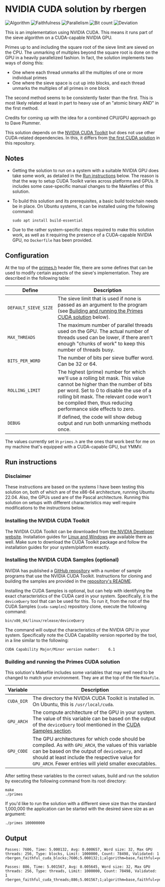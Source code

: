 # NVIDIA CUDA solution by rbergen

![Algorithm](https://img.shields.io/badge/Algorithm-base-green)
![Faithfulness](https://img.shields.io/badge/Faithful-yes-green)
![Parallelism](https://img.shields.io/badge/Parallel-no-green)
![Bit count](https://img.shields.io/badge/Bits-1-green)
![Deviation](https://img.shields.io/badge/Deviation-GPU_processing-blue)

This is an implementation using NVIDIA CUDA. This means it runs part of the sieve algorithm on a CUDA-capable NVIDIA GPU.

Primes up to and including the square root of the sieve limit are sieved on the CPU. The unmarking of multiples beyond the square root is done on the GPU in a heavily parallelized fashion. In fact, the solution implements two ways of doing this:

- One where each thread unmarks all the multiples of one or more individual primes
- One where the sieve space is cut up into blocks, and each thread unmarks the multiples of all primes in one block

The second method seems to be consistently faster than the first. This is most likely related at least in part to heavy use of an "atomic binary AND" in the first method.

Credits for coming up with the idea for a combined CPU/GPU approach go to Dave Plummer.

This solution depends on the [NVIDIA CUDA Toolkit](https://developer.nvidia.com/cuda-toolkit) but does not use other CUDA-related dependencies. In this, it differs from [the first CUDA solution](../solution_1/) in this repository.

## Notes

- Getting the solution to run on a system with a suitable NVIDIA GPU does take some work, as detailed in the [Run instructions](#run-instructions) below.
The reason is that the way to setup CUDA Toolkit varies across platforms and GPUs. It includes some case-specific manual changes to the Makefiles of this solution.
- To build this solution and its prerequisites, a basic build toolchain needs be in place. On Ubuntu systems, it can be installed using the following command:
  
  ```text
  sudo apt install build-essential
  ```

- Due to the rather system-specific steps required to make this solution work, as well as it requiring the presence of a CUDA-capable NVIDIA GPU, no `Dockerfile` has been provided.

## Configuration

At the top of the [primes.h](primes.h) header file, there are some defines that can be used to modify certain aspects of the sieve's implementation. They are described in the following table:

| Define | Description |
|-|-|
| `DEFAULT_SIEVE_SIZE` | The sieve limit that is used if none is passed as an argument to the program (see [Building and running the Primes CUDA solution](#building-and-running-the-primes-cuda-solution) below). |
| `MAX_THREADS` | The maximum number of parallel threads used on the GPU. The actual number of threads used can be lower, if there aren't enough "chunks of work" to keep this number of threads busy. |
| `BITS_PER_WORD` | The number of bits per sieve buffer word. Can be 32 or 64. |
| `ROLLING_LIMIT` | The highest (prime) number for which we'll use a rolling bit mask. This value cannot be higher than the number of bits per word. Set to 0 to disable the use of a rolling bit mask. The relevant code won't be compiled then, thus reducing performance side effects to zero. |
| `DEBUG` | If defined, the code will show debug output and run both unmarking methods once. |

The values currently set in `primes.h` are the ones that work best for me on my machine that's equipped with a CUDA-capable GPU, but YMMV.

## Run instructions

### Disclaimer

These instructions are based on the systems I have been testing this solution on, both of which are of the x86-64 architecture, running Ubuntu 22.04. Also, the GPUs used are of the Pascal architecture. Running this solution on setups with different characteristics may well require modifications to the instructions below.

### Installing the NVIDIA CUDA Toolkit

The NVIDIA CUDA Toolkit can be downloaded from [the NVIDIA Developer website](https://developer.nvidia.com/cuda-downloads). Installation guides for [Linux and Windows](https://docs.nvidia.com/cuda/index.html#installation-guides) are available there as well. Make sure to download the CUDA Toolkit package and follow the installation guides for your system/platform exactly.

### Installing the NVIDIA CUDA Samples (optional)

NVIDIA has published a [GitHub repository](https://github.com/NVIDIA/cuda-samples) with a number of sample programs that use the NVIDIA CUDA Toolkit. Instructions for cloning and building the samples are provided in the [repository's README](https://github.com/NVIDIA/cuda-samples#getting-started).

Installing the CUDA Samples is optional, but can help with identifying the exact characteristics of the CUDA card in your system. Specifically, it is the `deviceQuery` tool that can be used for this. To run it, from the root of the CUDA Samples (`cuda-samples`) repository clone, execute the following command:

```text
bin/x86_64/linux/release/deviceQuery
```

The command will output the characteristics of the NVIDIA GPU in your system. Specifically note the CUDA Capability version reported by the tool, in a line similar to the following:

```text
CUDA Capability Major/Minor version number:    6.1
```

### Building and running the Primes CUDA solution

This solution's Makefile includes some variables that may well need to be changed to match your environment. They are at the top of the file `Makefile`.

|Variable|Description|
|-|-|
|`CUDA_DIR`|The directory the NVIDIA CUDA Toolkit is installed in. On Ubuntu, this is `/usr/local/cuda`.|
|`GPU_ARCH`|The compute architecture of the GPU in your system. The value of this variable can be based on the output of the `deviceQuery` tool mentioned in the [CUDA Samples section](#installing-the-nvidia-cuda-samples-optional).|
|`GPU_CODE`|The GPU architectures for which code should be compiled. As with `GPU_ARCH`, the values of this variable can be based on the output of `deviceQuery`, and should at least include the respective value for `GPU_ARCH`. Fewer entries will yield smaller executables.|

After setting these variables to the correct values, build and run the solution by executing the following command from its root directory:

```text
make
./primes
```

If you'd like to run the solution with a different sieve size than the standard 1,000,000 the application can be started with the desired sieve size as an argument:

```text
./primes 100000000
```

## Output

```text
Passes: 7606, Time: 5.000132, Avg: 0.000657, Word size: 32, Max GPU threads: 256, Type: blocks, Limit: 1000000, Count: 78498, Validated: 1
rbergen_faithful_cuda_blocks;7606;5.000132;1;algorithm=base,faithful=yes,bits=1

Passes: 886, Time: 5.001567, Avg: 0.005645, Word size: 32, Max GPU threads: 256, Type: threads, Limit: 1000000, Count: 78498, Validated: 1
rbergen_faithful_cuda_threads;886;5.001567;1;algorithm=base,faithful=yes,bits=1

```
